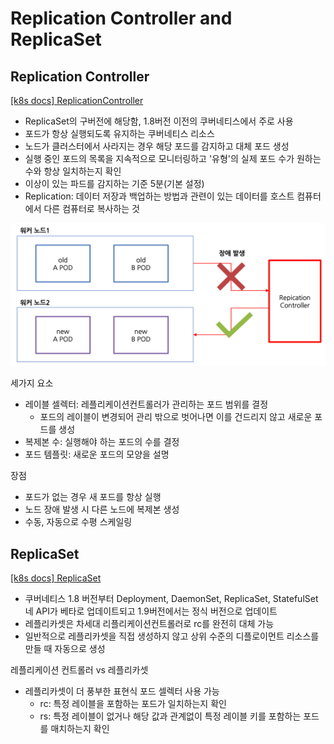 
# Replication Controller and ReplicaSet

## Replication Controller

[[k8s docs] ReplicationController](https://kubernetes.io/docs/concepts/workloads/controllers/replicationcontroller/)

- ReplicaSet의 구버전에 해당함, 1.8버전 이전의 쿠버네티스에서 주로 사용
- 포드가 항상 실행되도록 유지하는 쿠버네티스 리소스
- 노드가 클러스터에서 사라지는 경우 해당 포드를 감지하고 대체 포드 생성
- 실행 중인 포드의 목록을 지속적으로 모니터링하고 '유형'의 실제 포드 수가 원하는 수와 항상 일치하는지 확인
- 이상이 있는 파드를 감지하는 기준 5분(기본 설정)
- Replication: 데이터 저장과 백업하는 방법과 관련이 있는 데이터를 호스트 컴퓨터에서 다른 컴퓨터로 복사하는 것

![replication controller](img/replication-controller.png)

세가지 요소
- 레이블 셀렉터: 레플리케이션컨트롤러가 관리하는 포드 범위를 결정
  - 포드의 레이블이 변경되어 관리 밖으로 벗어나면 이를 건드리지 않고 새로운 포드를 생성
- 복제본 수: 실행해야 하는 포드의 수를 결정
- 포드 템플릿: 새로운 포드의 모양을 설명

장점
- 포드가 없는 경우 새 포드를 항상 실행
- 노드 장애 발생 시 다른 노드에 복제본 생성
- 수동, 자동으로 수평 스케일링

## ReplicaSet

[[k8s docs] ReplicaSet](https://kubernetes.io/docs/concepts/workloads/controllers/replicaset/)

- 쿠버네티스 1.8 버전부터 Deployment, DaemonSet, ReplicaSet, StatefulSet 네 API가 베타로 업데이트되고 1.9버전에서는 정식 버전으로 업데이트
- 레플리카셋은 차세대 리플리케이션컨트롤러로 rc를 완전히 대체 가능
- 일반적으로 레플리카셋을 직접 생성하지 않고 상위 수준의 디플로이먼트 리소스를 만들 때 자동으로 생성

레플리케이션 컨트롤러 vs 레플리카셋
- 레플리카셋이 더 풍부한 표현식 포드 셀렉터 사용 가능
  - rc: 특정 레이블을 포함하는 포드가 일치하는지 확인
  - rs: 특정 레이블이 없거나 해당 값과 관계없이 특정 레이블 키를 포함하는 포드를 매치하는지 확인
